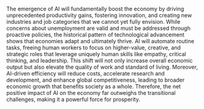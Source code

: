 The emergence of AI will fundamentally boost the economy by driving unprecedented productivity gains, fostering innovation, and creating new industries and job categories that we cannot yet fully envision. While concerns about unemployment are valid and must be addressed through proactive policies, the historical pattern of technological advancement shows that economies adapt and ultimately thrive. AI will automate routine tasks, freeing human workers to focus on higher-value, creative, and strategic roles that leverage uniquely human skills like empathy, critical thinking, and leadership. This shift will not only increase overall economic output but also elevate the quality of work and standard of living. Moreover, AI-driven efficiency will reduce costs, accelerate research and development, and enhance global competitiveness, leading to broader economic growth that benefits society as a whole. Therefore, the net positive impact of AI on the economy far outweighs the transitional challenges, making it a powerful force for prosperity.